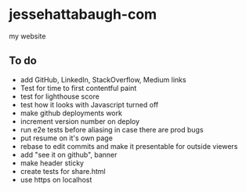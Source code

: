 # jessehattabaugh-com

my website

## To do

-   add GitHub, LinkedIn, StackOverflow, Medium links
-   Test for time to first contentful paint
-   test for lighthouse score
-   test how it looks with Javascript turned off
-   make github deployments work
-   increment version number on deploy
-   run e2e tests before aliasing in case there are prod bugs
-   put resume on it's own page
-   rebase to edit commits and make it presentable for outside viewers
-   add "see it on github", banner
-   make header sticky
-   create tests for share.html
-   use https on localhost
